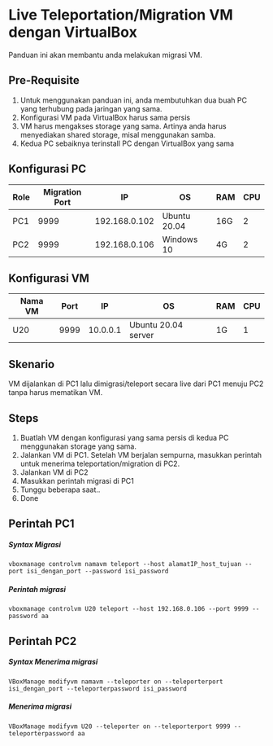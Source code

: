 # Live Teleportation/Migration VM dengan VirtualBox
Panduan ini akan membantu anda melakukan migrasi VM.

## Pre-Requisite
1. Untuk menggunakan panduan ini, anda membutuhkan dua buah PC yang terhubung pada jaringan yang sama.
2. Konfigurasi VM pada VirtualBox harus sama persis
3. VM harus mengakses storage yang sama. Artinya anda harus menyediakan shared storage, misal menggunakan samba.
4. Kedua PC sebaiknya terinstall PC dengan VirtualBox yang sama


## Konfigurasi PC
|Role|Migration Port|IP|OS|RAM|CPU|
|----|----|----|----|----|----|
|PC1|9999|192.168.0.102|Ubuntu 20.04|16G|2|
|PC2|9999|192.168.0.106|Windows 10|4G|2|

## Konfigurasi VM
|Nama VM|Port|IP|OS|RAM|CPU|
|----|----|----|----|----|----|
|U20|9999|10.0.0.1|Ubuntu 20.04 server|1G|1|


## Skenario
VM dijalankan di PC1 lalu dimigrasi/teleport secara live dari PC1 menuju PC2 tanpa harus mematikan VM.

## Steps
1. Buatlah VM dengan konfigurasi yang sama persis di kedua PC menggunakan storage yang sama.
2. Jalankan VM di PC1. Setelah VM berjalan sempurna, masukkan perintah untuk menerima teleportation/migration di PC2.
3. Jalankan VM di PC2
4. Masukkan perintah migrasi di PC1
5. Tunggu beberapa saat..
6. Done


## Perintah PC1
##### Syntax Migrasi
```
vboxmanage controlvm namavm teleport --host alamatIP_host_tujuan --port isi_dengan_port --password isi_password
```
##### Perintah migrasi
```
vboxmanage controlvm U20 teleport --host 192.168.0.106 --port 9999 --password aa
```

## Perintah PC2
##### Syntax Menerima migrasi
```
VBoxManage modifyvm namavm --teleporter on --teleporterport isi_dengan_port --teleporterpassword isi_password
```

##### Menerima migrasi
```
VBoxManage modifyvm U20 --teleporter on --teleporterport 9999 --teleporterpassword aa
```


